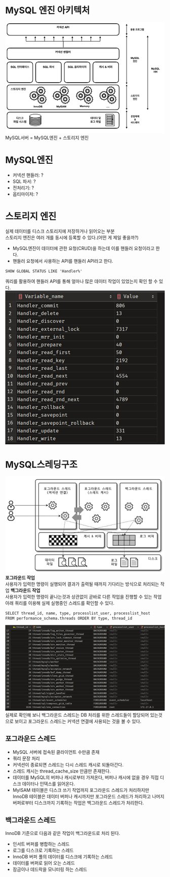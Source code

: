 # MySQL 엔진 아키텍처
![img.png](이미지/MySQL전체구조.png)
MySQL서버 = MySQL엔진 + 스토리지 엔진
# MySQL엔진
- 커넥션 핸들러: ?
- SQL 파서: ?
- 전처리기: ?
- 옵티마이저: ?
# 스토리지 엔진
실제 데이터를 디스크 스토리지에 저장하거나 읽어오는 부분<br>
스토리지 엔진은 여러 개를 동시에 등록할 수 있다.(어떤 게 제일 좋을까?)
- MySQL엔진이 데이터에 관한 요청(CRUD)을 하는데 이를 핸들러 요청이라고 한다.
- 핸들러 요청에서 사용하는 API를 핸들러 API라고 한다.
```mysql
SHOW GLOBAL STATUS LIKE 'Handler%'
```
쿼리를 활용하여 핸들러 API를 통해 얼마나 많은 데이터 작업이 있었는지 확인 할 수 있다.
![img.png](이미지/핸들러API확인결과.png)
# MySQL스레딩구조
![img.png](이미지/스레딩구조.png)
**포그라운드 작업**<br>
사용자가 입력한 명령이 실행되어 결과가 출력될 때까지 기다리는 방식으로 처리되는 작업
**백그라운드 작업**<br>
사용자가 입력한 명령이 끝나는것과 상관없이 곧바로 다른 작업을 진행할 수 있는 작업
<br>
아래 쿼리를 이용해 실제 실행중인 스레드를 확인할 수 있다.
```mysql
SELECT thread_id, name, type, processlist_user, processlist_host
FROM performance_schema.threads ORDER BY type, thread_id
```
![img.png](이미지/실행중인스레드보기.png)
실제로 확인해 보니 백그라운드 스레드는 DB 처리를 위한 스레드들이 할당되어 있는것으로 보이고 포그라운드 스레드는 커넥션 연결에 사용되는 것을 볼 수 있다.
## 포그라운드 스레드
- MySQL 서버에 접속된 클라이언트 수만큼 존재
- 쿼리 문장 처리
- 커넥션이 종료되면 스레드는 다시 스레드 캐시로 되돌아간다.
- 스레드 캐시는 thread_cache_size 만큼만 존재한다.
- 데이터를 MySQL의 버퍼나 캐시로부터 가져온다, 버퍼나 캐시에 없을 경우 직접 디스크 데이터나 인덱스를 읽어온다.
- MyISAM 테이블은 디스크 쓰기 작업까지 포그라운드 스레드가 처리하지만 InnoDB 테이블은 데이터 버퍼나 캐시까지만 포그라운드 스레드가 처리하고 나머지 버퍼로부터 디스크까지 기록하는 작업은 백그라운드 스레드가 처리한다.
## 백그라운드 스레드
InnoDB 기준으로 다음과 같은 작업이 백그라운드로 처리 된다.
- 인서트 버퍼를 병합하는 스레드
- 로그를 디스크로 기록하는 스레드
- InnoDB 버퍼 풀의 데이터를 디스크에 기록하는 스레드
- 데이터를 버퍼로 읽어 오는 스레드
- 잠금이나 데드락을 모니터링 하는 스레드
